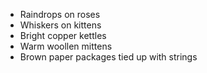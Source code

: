 + Raindrops on roses
+ Whiskers on kittens
+ Bright copper kettles
+ Warm woollen mittens
+ Brown paper packages tied up with strings
